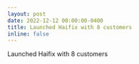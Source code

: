 ```yaml
---
layout: post
date: 2022-12-12 00:00:00-0400
title: Launched Haifix with 8 customers
inline: false
---
```

Launched Haifix with 8 customers
